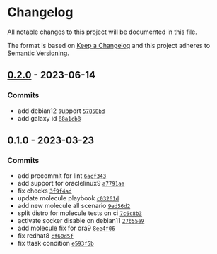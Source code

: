 # Changelog

All notable changes to this project will be documented in this file.

The format is based on [Keep a Changelog](https://keepachangelog.com/en/1.0.0/)
and this project adheres to [Semantic Versioning](https://semver.org/spec/v2.0.0.html).

## [0.2.0](https://github.com/lotusnoir/ansible-apps_sssd/compare/0.1.0...0.2.0) - 2023-06-14

### Commits

- add debian12 support [`57858bd`](https://github.com/lotusnoir/ansible-apps_sssd/commit/57858bd2c10fb77f2a29f9189df8f1796f6ff214)
- add galaxy id [`88a1cb8`](https://github.com/lotusnoir/ansible-apps_sssd/commit/88a1cb8182effb150b737629042112571b963d09)

## 0.1.0 - 2023-03-23

### Commits

- add precommit for lint [`6acf343`](https://github.com/lotusnoir/ansible-apps_sssd/commit/6acf343ffb4fb55ee9a2633eec600c60bfef7469)
- add support for oraclelinux9 [`a7791aa`](https://github.com/lotusnoir/ansible-apps_sssd/commit/a7791aa90c23afdbbc287276b6c7af51e307afa5)
- fix checks [`3f9f4ad`](https://github.com/lotusnoir/ansible-apps_sssd/commit/3f9f4ad4b95375f60835421719ed94d8976d7666)
- update molecule playbook [`c03261d`](https://github.com/lotusnoir/ansible-apps_sssd/commit/c03261d8687297850538c4483a31881a4bc4b9a2)
- add new molecule all scenario [`9ed56d2`](https://github.com/lotusnoir/ansible-apps_sssd/commit/9ed56d2a9aa5e42e71f566e187d79fcef008cf34)
- split distro for molecule tests on ci [`7c6c8b3`](https://github.com/lotusnoir/ansible-apps_sssd/commit/7c6c8b3f6934ebff87670c32f1e15079339bb2c1)
- activate socker disable on debian11 [`27b55e9`](https://github.com/lotusnoir/ansible-apps_sssd/commit/27b55e9e8baa47336d0f843bcc901cb9eb5d22d9)
- add molecule fix for ora9 [`8ee4f06`](https://github.com/lotusnoir/ansible-apps_sssd/commit/8ee4f06346d8edeb5c85dd153997d154069419a1)
- fix redhat8 [`cf60d5f`](https://github.com/lotusnoir/ansible-apps_sssd/commit/cf60d5f61dd1351a67c875980bb5fef10a922f25)
- fix ttask condition [`e593f5b`](https://github.com/lotusnoir/ansible-apps_sssd/commit/e593f5be039b6623fba2a4d669b3580a5dbcbef5)
